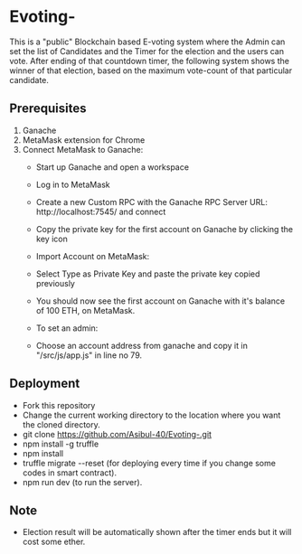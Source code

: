 # Evoting-
This is a "public" Blockchain based E-voting system where the Admin can set the list of Candidates and the Timer for the election and the users can vote. After ending of that countdown timer, the following system shows the winner of that election, based on the maximum vote-count of that particular candidate.  

## Prerequisites
1. Ganache
2. MetaMask extension for Chrome
3. Connect MetaMask to Ganache:
     * Start up Ganache and open a workspace
     * Log in to MetaMask
     * Create a new Custom RPC with the Ganache RPC Server URL: http://localhost:7545/ and connect
     * Copy the private key for the first account on Ganache by clicking the key icon
     * Import Account on MetaMask:
     * Select Type as Private Key and paste the private key copied previously
     * You should now see the first account on Ganache with it's balance of 100 ETH, on MetaMask.
      
     * To set an admin:
     * Choose an account address from ganache and copy it in "/src/js/app.js" in line no 79.
     
## Deployment
* Fork this repository
* Change the current working directory to the location where you want the cloned directory.
* git clone https://github.com/Asibul-40/Evoting-.git
* npm install -g truffle
* npm install
* truffle migrate --reset (for deploying every time if you change some codes in smart contract).
* npm run dev (to run the server).

## Note
* Election result will be automatically shown after the timer ends but it will cost some ether.





